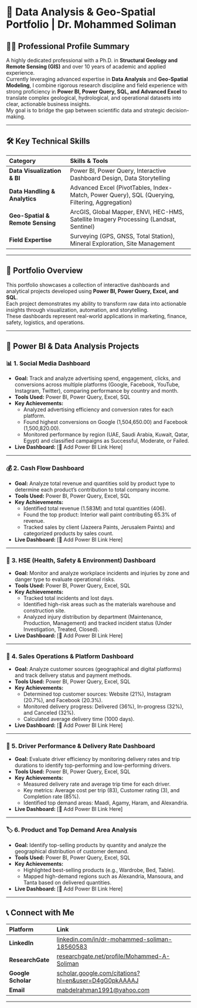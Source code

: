 # 🧭 Data Analysis & Geo-Spatial Portfolio | Dr. Mohammed Soliman

## 🧑‍💻 Professional Profile Summary

A highly dedicated professional with a Ph.D. in **Structural Geology and Remote Sensing (GIS)** and over 10 years of academic and applied experience.  
Currently leveraging advanced expertise in **Data Analysis** and **Geo-Spatial Modeling**, I combine rigorous research discipline and field experience with strong proficiency in **Power BI, Power Query, SQL, and Advanced Excel** to translate complex geological, hydrological, and operational datasets into clear, actionable business insights.  
My goal is to bridge the gap between scientific data and strategic decision-making.

---

## 🛠️ Key Technical Skills

| Category | Skills & Tools |
| :--- | :--- |
| **Data Visualization & BI** | Power BI, Power Query, Interactive Dashboard Design, Data Storytelling |
| **Data Handling & Analytics** | Advanced Excel (PivotTables, Index-Match, Power Query), SQL (Querying, Filtering, Aggregation) |
| **Geo-Spatial & Remote Sensing** | ArcGIS, Global Mapper, ENVI, HEC-HMS, Satellite Imagery Processing (Landsat, Sentinel) |
| **Field Expertise** | Surveying (GPS, GNSS, Total Station), Mineral Exploration, Site Management |

---

## 📘 Portfolio Overview

This portfolio showcases a collection of interactive dashboards and analytical projects developed using **Power BI, Power Query, Excel, and SQL**.  
Each project demonstrates my ability to transform raw data into actionable insights through visualization, automation, and storytelling.  
These dashboards represent real-world applications in marketing, finance, safety, logistics, and operations.

---

## 🚀 Power BI & Data Analysis Projects

### 📊 **1. Social Media Dashboard**
- **Goal:** Track and analyze advertising spend, engagement, clicks, and conversions across multiple platforms (Google, Facebook, YouTube, Instagram, Twitter), comparing performance by country and month.  
- **Tools Used:** Power BI, Power Query, Excel, SQL  
- **Key Achievements:**  
  - Analyzed advertising efficiency and conversion rates for each platform.  
  - Found highest conversions on Google (1,504,650.00) and Facebook (1,500,820.00).  
  - Monitored performance by region (UAE, Saudi Arabia, Kuwait, Qatar, Egypt) and classified campaigns as Successful, Moderate, or Failed.  
- **Live Dashboard:** [🔗 Add Power BI Link Here]

---

### 💰 **2. Cash Flow Dashboard**
- **Goal:** Analyze total revenue and quantities sold by product type to determine each product’s contribution to total company income.  
- **Tools Used:** Power BI, Power Query, Excel, SQL  
- **Key Achievements:**  
  - Identified total revenue (1.583M) and total quantities (406).  
  - Found the top product: Interior wall paint contributing 65.3% of revenue.  
  - Tracked sales by client (Jazeera Paints, Jerusalem Paints) and categorized products by sales count.  
- **Live Dashboard:** [🔗 Add Power BI Link Here]

---

### 🦺 **3. HSE (Health, Safety & Environment) Dashboard**
- **Goal:** Monitor and analyze workplace incidents and injuries by zone and danger type to evaluate operational risks.  
- **Tools Used:** Power BI, Power Query, Excel, SQL  
- **Key Achievements:**  
  - Tracked total incidents and lost days.  
  - Identified high-risk areas such as the materials warehouse and construction site.  
  - Analyzed injury distribution by department (Maintenance, Production, Management) and tracked incident status (Under Investigation, Treated, Closed).  
- **Live Dashboard:** [🔗 Add Power BI Link Here]

---

### 🛒 **4. Sales Operations & Platform Dashboard**
- **Goal:** Analyze customer sources (geographical and digital platforms) and track delivery status and payment methods.  
- **Tools Used:** Power BI, Power Query, Excel, SQL  
- **Key Achievements:**  
  - Determined top customer sources: Website (21%), Instagram (20.7%), and Facebook (20.3%).  
  - Monitored delivery progress: Delivered (36%), In-progress (32%), and Canceled (32%).  
  - Calculated average delivery time (1000 days).  
- **Live Dashboard:** [🔗 Add Power BI Link Here]

---

### 🚚 **5. Driver Performance & Delivery Rate Dashboard**
- **Goal:** Evaluate driver efficiency by monitoring delivery rates and trip durations to identify top-performing and low-performing drivers.  
- **Tools Used:** Power BI, Power Query, Excel, SQL  
- **Key Achievements:**  
  - Measured delivery rate and average trip time for each driver.  
  - Key metrics: Average cost per trip (83), Customer rating (3), and Completion rate (85%).  
  - Identified top demand areas: Maadi, Agamy, Haram, and Alexandria.  
- **Live Dashboard:** [🔗 Add Power BI Link Here]

---

### 🏷️ **6. Product and Top Demand Area Analysis**
- **Goal:** Identify top-selling products by quantity and analyze the geographical distribution of customer demand.  
- **Tools Used:** Power BI, Power Query, Excel, SQL  
- **Key Achievements:**  
  - Highlighted best-selling products (e.g., Wardrobe, Bed, Table).  
  - Mapped high-demand regions such as Alexandria, Mansoura, and Tanta based on delivered quantities.  
- **Live Dashboard:** [🔗 Add Power BI Link Here]

---

## 📞 Connect with Me

| Platform | Link |
| :--- | :--- |
| **LinkedIn** | [linkedin.com/in/dr-mohammed-soliman-18560583](https://www.linkedin.com/in/dr-mohammed-soliman-18560583/) |
| **ResearchGate** | [researchgate.net/profile/Mohammed-A-Soliman](https://www.researchgate.net/profile/Mohammed-A-Soliman?ev=hdr_xprf) |
| **Google Scholar** | [scholar.google.com/citations?hl=en&user=D4gG0pkAAAAJ](https://scholar.google.com/citations?hl=en&user=D4gG0pkAAAAJ) |
| **Email** | mabdelrahman1991@yahoo.com |

---
